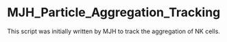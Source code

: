 # MJH_Particle_Aggregation_Tracking
This script was initially written by MJH to track the aggregation of NK cells. 

